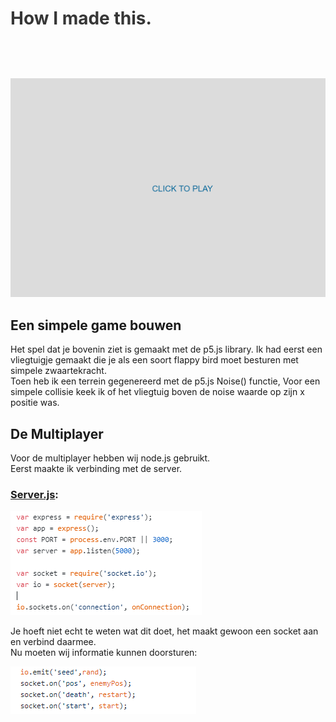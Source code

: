 <div id="project-mechanic-tab" class="project-mechanics-tab">
<h1 style="color: #363636; cursor:pointer; padding-bottom:1.5vh;" onclick="button();">How I made this.</h1>
<div id="project-mechanic-info-tab">
    <img src="https://raw.githubusercontent.com/26583/PlaneVoice/master/documentation/GameGIF.gif"/>
    <h2>Een simpele game bouwen</h2>
    <p>Het spel dat je bovenin ziet is gemaakt met de p5.js library. Ik had eerst een vliegtuigje gemaakt die je als een soort flappy bird moet besturen met simpele zwaartekracht.<br>Toen heb ik een terrein gegenereerd met de p5.js Noise() functie, Voor een simpele collisie keek ik of het vliegtuig boven de noise waarde op zijn x positie was.</p>
    <h2>De Multiplayer</h2>
    <p>Voor de multiplayer hebben wij node.js gebruikt.<br>
        Eerst maakte ik verbinding met de server.<br>
        <h3><a target="_blank" href="https://github.com/26583/PlaneVoice/blob/master/server.js">Server.js</a>:</h3>
    </p>
        <img src="https://raw.githubusercontent.com/26583/PlaneVoice/master/documentation/ServerStart.PNG">
    <p>Je hoeft niet echt te weten wat dit doet, het maakt gewoon een socket aan en verbind daarmee.<br>
        Nu moeten wij informatie kunnen doorsturen:
    </p>
    <img src="https://raw.githubusercontent.com/26583/PlaneVoice/master/documentation/SocketOn.PNG">
    </div>
   </div>
